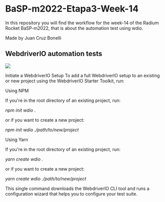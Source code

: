 # BaSP-m2022-Etapa3-Week-14

In this repository you will find the workflow for the week-14 of the Radium Rocket BaSP-m2022, that is  about the automation test using wdio.

Made by Juan Cruz Bonelli



## WebdriverIO automation tests ##

<img src=https://images.credly.com/images/a5f357f3-1c50-43b0-a0bc-32a6a1aa898a/webdriverio.png>



Initiate a WebdriverIO Setup
To add a full WebdriverIO setup to an existing or new project using the WebdriverIO Starter Toolkit, run:

Using NPM

If you're in the root directory of an existing project, run:

*npm init wdio .*

or if you want to create a new project:

*npm init wdio ./path/to/new/project*

Using Yarn

If you're in the root directory of an existing project, run:

*yarn create wdio .*

or if you want to create a new project:

*yarn create wdio ./path/to/new/project*

This single command downloads the WebdriverIO CLI tool and runs a configuration wizard that helps you to configure your test suite.



